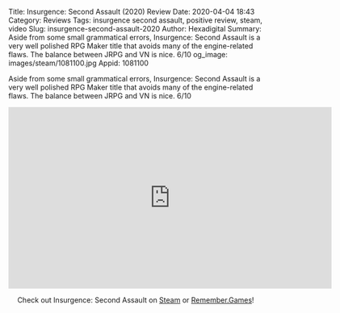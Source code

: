 Title: Insurgence: Second Assault (2020) Review
Date: 2020-04-04 18:43
Category: Reviews
Tags: insurgence second assault, positive review, steam, video
Slug: insurgence-second-assault-2020
Author: Hexadigital
Summary: Aside from some small grammatical errors, Insurgence: Second Assault is a very well polished RPG Maker title that avoids many of the engine-related flaws. The balance between JRPG and VN is nice. 6/10
og_image: images/steam/1081100.jpg
Appid: 1081100

Aside from some small grammatical errors, Insurgence: Second Assault is a very well polished RPG Maker title that avoids many of the engine-related flaws. The balance between JRPG and VN is nice. 6/10

<center><iframe src="https://www.youtube.com/embed/8xUMjN59ftw?feature=oembed" allow="accelerometer; autoplay; encrypted-media; gyroscope; picture-in-picture" width="640" height="360" frameborder="0"></iframe>

Check out Insurgence: Second Assault on [Steam](https://store.steampowered.com/app/1081100/?curator_clanid=34633900) or [Remember.Games](https://remember.games/game/736/)!</center>